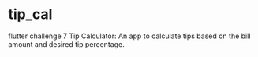# tip_cal
flutter challenge 7   Tip Calculator: An app to calculate tips based on the bill amount and desired tip percentage.
